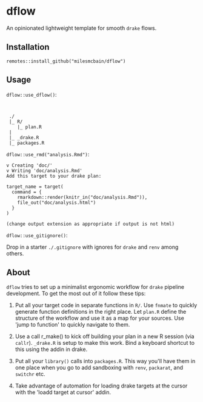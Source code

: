 # dflow

An opinionated lightweight template for smooth `drake` flows.

## Installation

`remotes::install_github("milesmcbain/dflow")`

## Usage

`dflow::use_dflow()`:

```


 ./
 |_ R/
    |_ plan.R
 |
 |_ _drake.R
 |_ packages.R

```

`dflow::use_rmd("analysis.Rmd")`:

```
v Creating 'doc/'
v Writing 'doc/analysis.Rmd'
Add this target to your drake plan:

target_name = target(
  command = {
    rmarkdown::render(knitr_in("doc/analysis.Rmd")),
    file_out("doc/analysis.html")
  }
)

(change output extension as appropriate if output is not html)
```

`dflow::use_gitignore()`:

Drop in a starter `./.gitignore` with ignores for `drake` and `renv` among others.



## About

`dflow` tries to set up a minimalist ergonomic workflow for `drake` pipeline development. To get the most out of it follow these tips:

1. Put all your target code in separate functions in `R/`. Use `fnmate` to
   quickly generate function definitions in the right place. Let `plan.R` define
   the structure of the workflow and use it as a map for your sources. Use 'jump
   to function' to quickly navigate to them.

2. Use a call r_make() to kick off building your plan in a new R session (via
   `callr`). `_drake.R` is setup to make this work. Bind a keyboard shortcut to
   this using the addin in drake.

3. Put all your `library()` calls into `packages.R`. This way you'll have them
   in one place when you go to add sandboxing with `renv`, `packarat`, and
   `switchr` etc.

4. Take advantage of automation for loading drake targets at the cursor with the
   'loadd target at cursor' addin.
